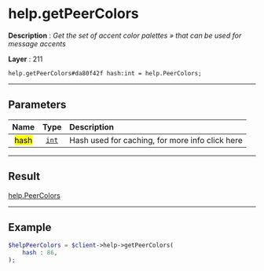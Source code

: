 # help.getPeerColors

**Description** : *Get the set of accent color palettes &raquo; that can be used for message accents*

**Layer** : 211

```tl
help.getPeerColors#da80f42f hash:int = help.PeerColors;
```

---

## Parameters

| Name | Type | Description |
| :---: | :---: | :--- |
| <mark>hash</mark> | [`int`](type/int) | Hash used for caching, for more info click here |

---

## Result

[help.PeerColors](type/help.PeerColors)

---

## Example

```php
$helpPeerColors = $client->help->getPeerColors(
	hash : 86,
);
```